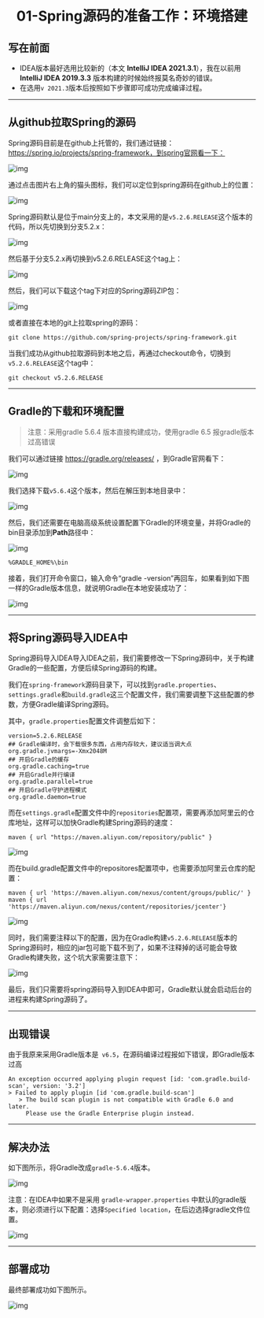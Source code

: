 <h1 align="center">01-Spring源码的准备工作：环境搭建</h1>



## 写在前面

- IDEA版本最好选用比较新的（本文 **IntelliJ IDEA 2021.3.1**），我在以前用 **IntelliJ IDEA 2019.3.3** 版本构建的时候始终报莫名奇妙的错误。
- 在选用`v 2021.3`版本后按照如下步骤即可成功完成编译过程。

---

## 从github拉取Spring的源码

Spring源码目前是在github上托管的，我们通过链接：https://spring.io/projects/spring-framework，到spring官网看一下：

<img src="https://studyimages.oss-cn-beijing.aliyuncs.com/img/Spring/202210201535463.png" alt="img"/>

通过点击图片右上角的猫头图标，我们可以定位到spring源码在github上的位置：

<img src="https://studyimages.oss-cn-beijing.aliyuncs.com/img/Spring/202210201535465.png" alt="img"/>

Spring源码默认是位于main分支上的，本文采用的是`v5.2.6.RELEASE`这个版本的代码，所以先切换到分支5.2.x：

<img src="https://studyimages.oss-cn-beijing.aliyuncs.com/img/Spring/202210201535466.png" alt="img"/>

然后基于分支5.2.x再切换到v5.2.6.RELEASE这个tag上：

<img src="https://studyimages.oss-cn-beijing.aliyuncs.com/img/Spring/202210201535467.png" alt="img"/>

然后，我们可以下载这个tag下对应的Spring源码ZIP包：

<img src="https://studyimages.oss-cn-beijing.aliyuncs.com/img/Spring/202210201535468.png" alt="img"/>

或者直接在本地的git上拉取spring的源码：

```
git clone https://github.com/spring-projects/spring-framework.git
```

当我们成功从github拉取源码到本地之后，再通过checkout命令，切换到`v5.2.6.RELEASE`这个tag中：

```
git checkout v5.2.6.RELEASE
```

---

## Gradle的下载和环境配置

> 注意：采用gradle 5.6.4 版本直接构建成功，使用gradle 6.5 报gradle版本过高错误

我们可以通过链接 https://gradle.org/releases/ ，到Gradle官网看下：

<img src="https://studyimages.oss-cn-beijing.aliyuncs.com/img/Spring/202210201535469.png" alt="img"/>

我们选择下载`v5.6.4`这个版本，然后在解压到本地目录中：

<img src="https://studyimages.oss-cn-beijing.aliyuncs.com/img/Spring/202210201535470.png" alt="img"/>

然后，我们还需要在电脑高级系统设置配置下Gradle的环境变量，并将Gradle的bin目录添加到**Path**路径中：

<img src="https://studyimages.oss-cn-beijing.aliyuncs.com/img/Spring/202210201535471.png" alt="img"/>

```
%GRADLE_HOME%\bin
```

接着，我们打开命令窗口，输入命令“gradle -version”再回车，如果看到如下图一样的Gradle版本信息，就说明Gradle在本地安装成功了：

<img src="https://studyimages.oss-cn-beijing.aliyuncs.com/img/Spring/202210201535472.png" alt="img"/>

---

## 将Spring源码导入IDEA中

Spring源码导入IDEA导入IDEA之前，我们需要修改一下Spring源码中，关于构建Gradle的一些配置，方便后续Spring源码的构建。

我们在`spring-framework`源码目录下，可以找到`gradle.properties`、`settings.gradle`和`build.gradle`这三个配置文件，我们需要调整下这些配置的参数，方便Gradle编译Spring源码。

其中，`gradle.properties`配置文件调整后如下：

```
version=5.2.6.RELEASE
## Gradle编译时，会下载很多东西，占用内存较大，建议适当调大点
org.gradle.jvmargs=-Xmx2048M
## 开启Gradle的缓存
org.gradle.caching=true
## 开启Gradle并行编译
org.gradle.parallel=true
## 开启Gradle守护进程模式
org.gradle.daemon=true
```

而在`settings.gradle`配置文件中的`repositories`配置项，需要再添加阿里云的仓库地址，这样可以加快Gradle构建Spring源码的速度：

```
maven { url "https://maven.aliyun.com/repository/public" }
```

![img](https://studyimages.oss-cn-beijing.aliyuncs.com/img/Spring/202210201535473.png)

而在build.gradle配置文件中的repositores配置项中，也需要添加阿里云仓库的配置：

```
maven { url 'https://maven.aliyun.com/nexus/content/groups/public/' }
maven { url 'https://maven.aliyun.com/nexus/content/repositories/jcenter'}
```

<img src="https://studyimages.oss-cn-beijing.aliyuncs.com/img/Spring/202210201535474.png" alt="img"/>

同时，我们需要注释以下的配置，因为在Gradle构建`v5.2.6.RELEASE`版本的Spring源码时，相应的jar包可能下载不到了，如果不注释掉的话可能会导致Gradle构建失败，这个坑大家需要注意下：

![img](https://studyimages.oss-cn-beijing.aliyuncs.com/img/Spring/202210201535475.png)

最后，我们只需要将spring源码导入到IDEA中即可，Gradle默认就会启动后台的进程来构建Spring源码了。



---

## 出现错误

由于我原来采用Gradle版本是` v6.5`，在源码编译过程报如下错误，即Gradle版本过高

```
An exception occurred applying plugin request [id: 'com.gradle.build-scan', version: '3.2']
> Failed to apply plugin [id 'com.gradle.build-scan']
   > The build scan plugin is not compatible with Gradle 6.0 and later.
     Please use the Gradle Enterprise plugin instead.
```

---

## 解决办法

如下图所示，将Gradle改成`gradle-5.6.4`版本。

<img src="https://studyimages.oss-cn-beijing.aliyuncs.com/img/Spring/202210201535476.png" alt="img"/>

注意：在IDEA中如果不是采用 `gradle-wrapper.properties` 中默认的gradle版本，则必须进行以下配置：选择`Specified location`，在后边选择gradle文件位置。

<img src="https://studyimages.oss-cn-beijing.aliyuncs.com/img/Spring/202210201535477.png" alt="img" />

---

## 部署成功

最终部署成功如下图所示。

<img src="https://studyimages.oss-cn-beijing.aliyuncs.com/img/Spring/202210201535478.png" alt="img" />
